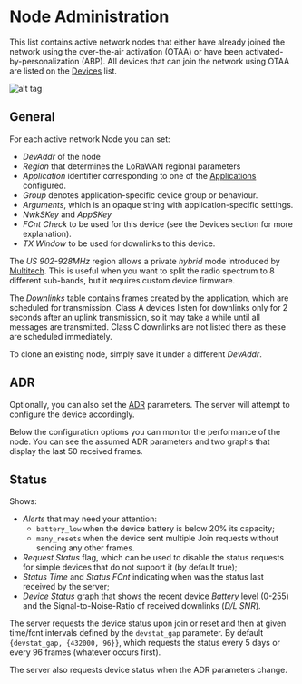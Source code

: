 # Node Administration

This list contains active network nodes that either have already joined the network
using the over-the-air activation (OTAA) or have been activated-by-personalization
(ABP). All devices that can join the network using OTAA are listed on the
[Devices](Devices.md) list.

![alt tag](https://raw.githubusercontent.com/gotthardp/lorawan-server/master/doc/images/admin-node.png)

## General

For each active network Node you can set:
 * *DevAddr* of the node
 * *Region* that determines the LoRaWAN regional parameters
 * *Application* identifier corresponding to one of the [Applications](Applications.md) configured.
 * *Group* denotes application-specific device group or behaviour.
 * *Arguments*, which is an opaque string with application-specific settings.
 * *NwkSKey* and *AppSKey*
 * *FCnt Check* to be used for this device (see the Devices section for more explanation).
 * *TX Window* to be used for downlinks to this device.

The *US 902-928MHz* region allows a private *hybrid* mode introduced by
[Multitech](www.multitech.net/developer/software/lora/introduction-to-lora).
This is useful when you want to split the radio spectrum to 8 different sub-bands,
but it requires custom device firmware.

The *Downlinks* table contains frames created by the application, which are scheduled for
transmission. Class A devices listen for downlinks only for 2 seconds after an uplink
transmission, so it may take a while until all messages are transmitted. Class C
downlinks are not listed there as these are scheduled immediately.

To clone an existing node, simply save it under a different *DevAddr*.


## ADR

Optionally, you can also set the [ADR](ADR.md) parameters. The server will attempt
to configure the device accordingly.

Below the configuration options you can monitor the performance of the node. You
can see the assumed ADR parameters and two graphs that display the last 50 received
frames.


## Status

Shows:
 - *Alerts* that may need your attention:
   * `battery_low` when the device battery is below 20% its capacity;
   * `many_resets` when the device sent multiple Join requests without sending
     any other frames.
 - *Request Status* flag, which can be used to disable the status requests for
   simple devices that do not support it (by default true);
 - *Status Time* and *Status FCnt* indicating when was the status last
   received by the server;
 - *Device Status* graph that shows the recent device *Battery* level (0-255)
   and the Signal-to-Noise-Ratio of received downlinks (*D/L SNR*).

The server requests the device status upon join or reset and then at given
time/fcnt intervals defined by the `devstat_gap` parameter. By default
`{devstat_gap, {432000, 96}}`, which requests the status every 5 days or
every 96 frames (whatever occurs first).

The server also requests device status when the ADR parameters change.
